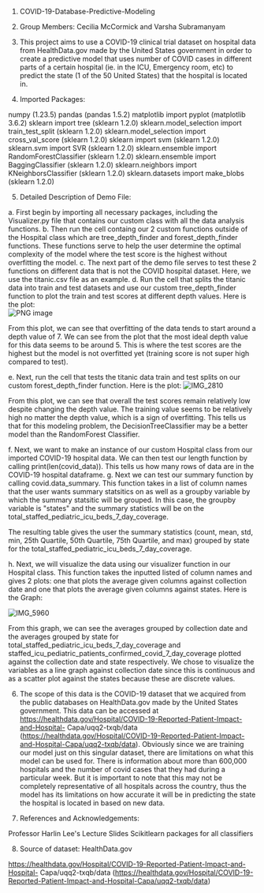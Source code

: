 1. COVID-19-Database-Predictive-Modeling

2. Group Members: Cecilia McCormick and Varsha Subramanyam

3. This project aims to use a COVID-19 clinical trial dataset on hospital data from HealthData.gov made by the United States government in order to create a predictive model that uses number of COVID cases in different parts of a certain hospital (ie. in the ICU, Emergency room, etc) to predict the state (1 of the 50 United States) that the hospital is located in.

4. Imported Packages:

  numpy (1.23.5)
  pandas (pandas 1.5.2)
  matplotlib import pyplot (matplotlib 3.6.2)
  sklearn import tree (sklearn 1.2.0)
  sklearn.model_selection import train_test_split (sklearn 1.2.0)
  sklearn.model_selection import cross_val_score (sklearn 1.2.0)
  sklearn import svm (sklearn 1.2.0)
  sklearn.svm import SVR (sklearn 1.2.0)
  sklearn.ensemble import RandomForestClassifier (sklearn 1.2.0)
  sklearn.ensemble import BaggingClassifier (sklearn 1.2.0)
  sklearn.neighbors import KNeighborsClassifier (sklearn 1.2.0)
  sklearn.datasets import make_blobs (sklearn 1.2.0)
  
5. Detailed Description of Demo File:

  a. First begin by importing all necessary packages, including the Visualizer.py file that contains our custom class with all the data analysis functions.
  b. Then run the cell containg our 2 custom functions outside of the Hospital class which are tree_depth_finder and forest_depth_finder functions. These functions serve to help the user determine the optimal complexity of the model where the test score is the highest without overfitting the model. 
  c. The next part of the demo file serves to test these 2 functions on different data that is not the COVID hospital dataset. Here, we use the titanic.csv file as an example. 
  d. Run the cell that splits the titanic data into train and test datasets and use our custom tree_depth_finder function to plot the train and test scores at different depth values. Here is the plot:  
  ![PNG image](https://user-images.githubusercontent.com/114379054/206581131-5cbc7dd7-24b6-4594-8410-73631d5e2274.jpeg)
 
  From this plot, we can see that overfitting of the data tends to start around a depth value of 7. We can see from the plot that the most ideal depth value for this data seems to be around 5. This is where the test scores are the highest but the model is not overfitted yet (training score is not super high compared to test). 
  
  e. Next, run the cell that tests the titanic data train and test splits on our custom forest_depth_finder function. Here is the plot:
  ![IMG_2810](https://user-images.githubusercontent.com/114379054/206581585-5b630344-31b8-41f9-b207-96b9246a15bf.png)
  
  From this plot, we can see that overall the test scores remain relatively low despite changing the depth value. The training value seems to be relatively high no matter the depth value, which is a sign of overfitting.  This tells us that for this modeling problem, the DecisionTreeClassifier may be a better model than the RandomForest Classifier. 
  
  f. Next, we want to make an instance of our custom Hospital class from our imported COVID-19 hospital data. We can then test our length function by calling print(len(covid_data)). This tells us how many rows of data are in the COVID-19 hospital dataframe. 
  g. Next we can test our summary function by calling covid.data_summary. This function takes in a list of column names that the user wants summary statsitics on as well as a groupby variable by which the summary statsitic will be grouped. In this case, the groupby variable is "states" and the summary statistics will be on the total_staffed_pediatric_icu_beds_7_day_coverage. 
  
  The resulting table gives the user the summary statistics (count, mean, std, min, 25th Quartile, 50th Quartile, 75th Quartile, and max) grouped by state for the total_staffed_pediatric_icu_beds_7_day_coverage. 
  
  h. Next, we will visualize the data using our visualizer function in our Hospital class. This function takes the inputted listed of column names and gives 2 plots: one that plots the average given columns against collection date and one that plots the average given columns against states. 
  Here is the Graph:
  
![IMG_5960](https://user-images.githubusercontent.com/114379054/206628977-aefd12ca-af14-41b5-8d7f-394218ae8980.png)

From this graph, we can see the averages grouped by collection date and the averages grouped by state for total_staffed_pediatric_icu_beds_7_day_coverage and staffed_icu_pediatric_patients_confirmed_covid_7_day_coverage plotted against the collection date and state respectively. We chose to visualize the variables as a line graph against collection date since this is continuous and as a scatter plot against the states because these are discrete values. 


6. The scope of this data is the COVID-19 dataset that we acquired from the public databases on HealthData.gov made by the United States government. This data can be accessed at https://healthdata.gov/Hospital/COVID-19-Reported-Patient-Impact-and-Hospital- Capa/uqq2-txqb/data (https://healthdata.gov/Hospital/COVID-19-Reported-Patient-Impact-and-Hospital-Capa/uqq2-txqb/data). Obviously since we are training our model just on this singular dataset, there are limitations on what this model can be used for. There is information about more than 600,000 hospitals and the number of covid cases that they had during a particular week. But it is important to note that this may not be completely representative of all hospitals across the country, thus the model has its limitations on how accurate it will be in predicting the state the hospital is located in based on new data. 

7. References and Acknowledgements:
  
  Professor Harlin Lee's Lecture Slides 
  Scikitlearn packages for all classifiers 
  
8. Source of dataset: HealthData.gov

https://healthdata.gov/Hospital/COVID-19-Reported-Patient-Impact-and-Hospital- Capa/uqq2-txqb/data (https://healthdata.gov/Hospital/COVID-19-Reported-Patient-Impact-and-Hospital-Capa/uqq2-txqb/data)
